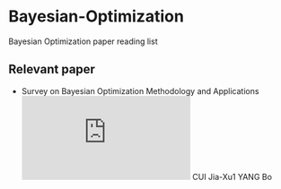 # Bayesian-Optimization
Bayesian  Optimization paper reading list
## Relevant paper
* Survey on Bayesian Optimization Methodology and Applications ![pdf](https://github.com/xiangzixuebit/Bayesian-Optimization/raw/master/paper/贝叶斯优化方法和应用综述.pdf) 
CUI Jia-Xu1 YANG Bo
